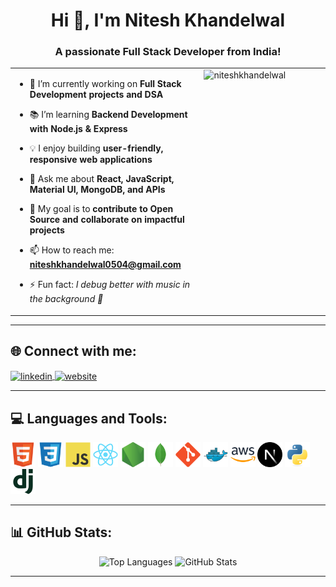 <h1 align="center">Hi 👋, I'm Nitesh Khandelwal</h1>
<h3 align="center">A passionate Full Stack Developer from India!</h3>

<table>
  <tr>
    <td valign="top" width="60%">

- 🌱 I’m currently working on **Full Stack Development projects and DSA**  
- 📚 I’m learning **Backend Development with Node.js & Express**  
- 💡 I enjoy building **user-friendly, responsive web applications**  
- 💬 Ask me about **React, JavaScript, Material UI, MongoDB, and APIs**  
- 🚀 My goal is to **contribute to Open Source and collaborate on impactful projects**  
- 📫 How to reach me: **niteshkhandelwal0504@gmail.com**  
- ⚡ Fun fact: *I debug better with music in the background 🎵*  

    </td>
    <td valign="top" width="40%">
      <img src="https://cdn.dribbble.com/userupload/25486408/file/original-4cc71c37bad5de14a549efd0b991b5ce.png?resize=752x&vertical=center" alt="niteshkhandelwal" width="100%" />
    </td>
  </tr>
</table>


---

## 🌐 Connect with me:
<p align="left">
<a href="https://www.linkedin.com/in/nit-khandelwal/" target="blank">
<img align="center" src="https://raw.githubusercontent.com/rahuldkjain/github-profile-readme-generator/master/src/images/icons/Social/linked-in-alt.svg" alt="linkedin" height="30" width="40" />
</a>
<a href="https://portfolio-website-gmt3.onrender.com" target="blank">
<img align="center" src="https://cdn-icons-png.flaticon.com/512/726/726107.png" alt="website" height="30" width="40" />
</a>
</p>

---

## 💻 Languages and Tools:
<p align="left">
  <img src="https://raw.githubusercontent.com/devicons/devicon/master/icons/html5/html5-original.svg" alt="HTML5" width="40" height="40"/>
  <img src="https://raw.githubusercontent.com/devicons/devicon/master/icons/css3/css3-original.svg" alt="CSS3" width="40" height="40"/>
  <img src="https://raw.githubusercontent.com/devicons/devicon/master/icons/javascript/javascript-original.svg" alt="JavaScript" width="40" height="40"/>
  <img src="https://raw.githubusercontent.com/devicons/devicon/master/icons/react/react-original.svg" alt="React" width="40" height="40"/>
  <img src="https://raw.githubusercontent.com/devicons/devicon/master/icons/nodejs/nodejs-original.svg" alt="Node.js" width="40" height="40"/>
  <img src="https://raw.githubusercontent.com/devicons/devicon/master/icons/mongodb/mongodb-original.svg" alt="MongoDB" width="40" height="40"/>
  <img src="https://raw.githubusercontent.com/devicons/devicon/master/icons/git/git-original.svg" alt="Git" width="40" height="40"/>
  <img src="https://raw.githubusercontent.com/devicons/devicon/master/icons/docker/docker-original.svg" alt="Docker" width="40" height="40"/>
  <img src="https://raw.githubusercontent.com/devicons/devicon/master/icons/amazonwebservices/amazonwebservices-original-wordmark.svg" alt="AWS" width="40" height="40"/>
  <img src="https://raw.githubusercontent.com/devicons/devicon/master/icons/nextjs/nextjs-original.svg" alt="Next.js" width="40" height="40"/>
  <img src="https://raw.githubusercontent.com/devicons/devicon/master/icons/python/python-original.svg" alt="Python" width="40" height="40"/>
  <img src="https://raw.githubusercontent.com/devicons/devicon/master/icons/django/django-plain.svg" alt="Django" width="40" height="40"/>
</p>


---

## 📊 GitHub Stats:
<p align="center">
  <img src="https://github-readme-stats.vercel.app/api/top-langs?username=nitesh052000&show_icons=true&locale=en&layout=compact&theme=radical" alt="Top Languages" />
  <img src="https://github-readme-stats.vercel.app/api?username=nitesh052000&show_icons=true&locale=en&theme=radical" alt="GitHub Stats" />
</p>

---

